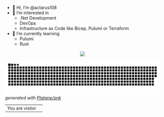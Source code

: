 
<!-- <p align="center" width="100%">
  <img align="center" src="https://media.giphy.com/media/JIX9t2j0ZTN9S/giphy.gif" />
</p> -->

- 👋 Hi, I’m @actarus108
- 👀 I’m interested in
  - .Net Development
  - DevOps
  - Infrastructure as Code like Bicep, Pulumi or Terraform
- 🌱 I’m currently learning 
  - Pulumi
  - Rust
<!-- - 💞️ I’m looking to collaborate on ... -->
<!-- - 📫 How to reach me ... -->

<p align="center" width="100%">
  <img align="center" src="https://media.giphy.com/media/JIX9t2j0ZTN9S/giphy.gif" />
</p>

![github contribution grid snake animation](https://raw.githubusercontent.com/actarus108/actarus108/output/github-contribution-grid-snake-dark.svg#gh-dark-mode-only)
_generated with [Platane/snk](https://github.com/Platane/snk)_

<table>
  <tr>
    <td>You are visitor</td>
    <td><img src="https://profile-counter.glitch.me/actarus108/count.svg" alt="" /></td>
  </tr>
</table>

<!---
actarus108/actarus108 is a ✨ special ✨ repository because its `README.md` (this file) appears on your GitHub profile.
You can click the Preview link to take a look at your changes.
--->

